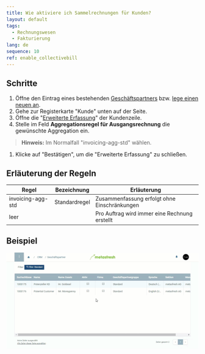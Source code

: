 ```yaml
---
title: Wie aktiviere ich Sammelrechnungen für Kunden?
layout: default
tags:
  - Rechnungswesen
  - Fakturierung
lang: de
sequence: 10
ref: enable_collectivebill
---
```


## Schritte
1. Öffne den Eintrag eines bestehenden [Geschäftspartners](Menu) bzw. [lege einen neuen an](Neuer_Geschaeftspartner).
1. Gehe zur Registerkarte "Kunde" unten auf der Seite.
1. Öffne die "[Erweiterte Erfassung](AdvancedEditTab_Öffnen)" der Kundenzeile.
1. Stelle im Feld **Aggregationsregel für Ausgangsrechnung** die gewünschte Aggregation ein.
 >**Hinweis:** Im Normalfall "invoicing-agg-std" wählen.

1. Klicke auf "Bestätigen", um die "Erweiterte Erfassung" zu schließen.

## Erläuterung der Regeln

| Regel | Bezeichnung | Erläuterung |
|---|---|---|
| invoicing-agg-std | Standardregel | Zusammenfassung erfolgt ohne Einschränkungen |
| leer | | Pro Auftrag wird immer eine Rechnung erstellt |

## Beispiel
![](assets/Sammelrechnung_aktivieren.gif)
